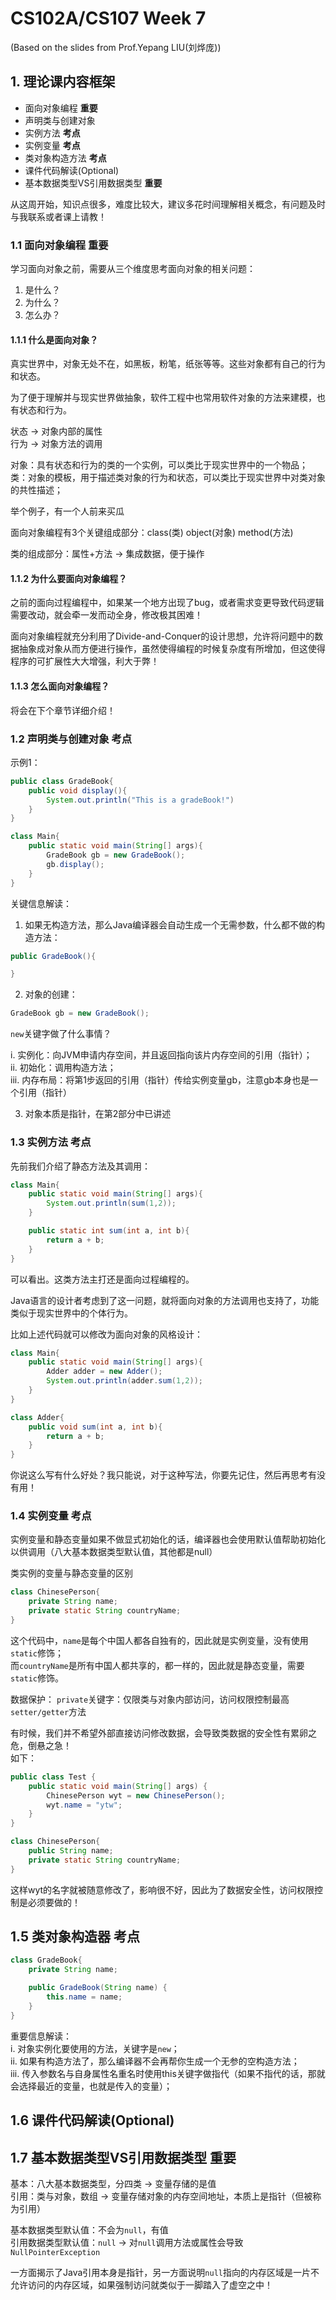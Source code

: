 # CS102A/CS107 Week 7
(Based on the slides from Prof.Yepang LIU(刘烨庞))        

## 1. 理论课内容框架
- 面向对象编程 **重要**
- 声明类与创建对象
- 实例方法 **考点**
- 实例变量 **考点**
- 类对象构造方法 **考点**
- 课件代码解读(Optional)
- 基本数据类型VS引用数据类型 **重要**

从这周开始，知识点很多，难度比较大，建议多花时间理解相关概念，有问题及时与我联系或者课上请教！         

### 1.1 面向对象编程 重要

学习面向对象之前，需要从三个维度思考面向对象的相关问题：     

1. 是什么？
2. 为什么？
3. 怎么办？

#### 1.1.1 什么是面向对象？

真实世界中，对象无处不在，如黑板，粉笔，纸张等等。这些对象都有自己的行为和状态。           

为了便于理解并与现实世界做抽象，软件工程中也常用软件对象的方法来建模，也有状态和行为。

状态 -> 对象内部的属性       
行为 -> 对象方法的调用        

对象：具有状态和行为的类的一个实例，可以类比于现实世界中的一个物品；            
类：对象的模板，用于描述类对象的行为和状态，可以类比于现实世界中对类对象的共性描述；        

举个例子，有一个人前来买瓜

面向对象编程有3个关键组成部分：class(类) object(对象) method(方法)     

类的组成部分：属性+方法 -> 集成数据，便于操作

#### 1.1.2 为什么要面向对象编程？

之前的面向过程编程中，如果某一个地方出现了bug，或者需求变更导致代码逻辑需要改动，就会牵一发而动全身，修改极其困难！

面向对象编程就充分利用了Divide-and-Conquer的设计思想，允许将问题中的数据抽象成对象从而方便进行操作，虽然使得编程的时候复杂度有所增加，但这使得程序的可扩展性大大增强，利大于弊！

#### 1.1.3 怎么面向对象编程？

将会在下个章节详细介绍！

### 1.2 声明类与创建对象 考点

示例1：
```java
public class GradeBook{
    public void display(){
        System.out.println("This is a gradeBook!")
    }
}

class Main{
    public static void main(String[] args){
        GradeBook gb = new GradeBook();
        gb.display();
    }
}
```

关键信息解读：      

1. 如果无构造方法，那么Java编译器会自动生成一个无需参数，什么都不做的构造方法：
```java
public GradeBook(){

}
```
2. 对象的创建：
```java
GradeBook gb = new GradeBook();
```
```new```关键字做了什么事情？      

i. 实例化：向JVM申请内存空间，并且返回指向该片内存空间的引用（指针）；          
ii. 初始化：调用构造方法；           
iii. 内存布局：将第1步返回的引用（指针）传给实例变量gb，注意gb本身也是一个引用（指针）


3. 对象本质是指针，在第2部分中已讲述

### 1.3 实例方法 考点

先前我们介绍了静态方法及其调用：
```java
class Main{
    public static void main(String[] args){
        System.out.println(sum(1,2));
    }

    public static int sum(int a, int b){
        return a + b;
    }
}

```

可以看出。这类方法主打还是面向过程编程的。

Java语言的设计者考虑到了这一问题，就将面向对象的方法调用也支持了，功能类似于现实世界中的个体行为。     

比如上述代码就可以修改为面向对象的风格设计：      

```java
class Main{
    public static void main(String[] args){
        Adder adder = new Adder();
        System.out.println(adder.sum(1,2));
    }
}

class Adder{
    public void sum(int a, int b){
        return a + b;
    }
}
```

你说这么写有什么好处？我只能说，对于这种写法，你要先记住，然后再思考有没有用！          

### 1.4 实例变量 考点
实例变量和静态变量如果不做显式初始化的话，编译器也会使用默认值帮助初始化以供调用（八大基本数据类型默认值，其他都是null）

类实例的变量与静态变量的区别
```java
class ChinesePerson{
    private String name;
    private static String countryName;
}
```
这个代码中，```name```是每个中国人都各自独有的，因此就是实例变量，没有使用```static```修饰；          
而```countryName```是所有中国人都共享的，都一样的，因此就是静态变量，需要```static```修饰。         

数据保护：
```private```关键字：仅限类与对象内部访问，访问权限控制最高        
```setter/getter```方法       

有时候，我们并不希望外部直接访问修改数据，会导致类数据的安全性有累卵之危，倒悬之急！      
如下：
```java
public class Test {
    public static void main(String[] args) {
        ChinesePerson wyt = new ChinesePerson();
        wyt.name = "ytw";
    }
}

class ChinesePerson{
    public String name;
    private static String countryName;
}
```

这样wyt的名字就被随意修改了，影响很不好，因此为了数据安全性，访问权限控制是必须要做的！


## 1.5 类对象构造器 考点
```java
class GradeBook{
    private String name;

    public GradeBook(String name) {
        this.name = name;
    }
}
```



重要信息解读：      
i. 对象实例化要使用的方法，关键字是```new```；        
ii. 如果有构造方法了，那么编译器不会再帮你生成一个无参的空构造方法；             
iii. 传入参数名与自身属性名重名时使用this关键字做指代（如果不指代的话，那就会选择最近的变量，也就是传入的变量）；          

## 1.6 课件代码解读(Optional)

## 1.7 基本数据类型VS引用数据类型 重要

基本：八大基本数据类型，分四类 -> 变量存储的是值        
引用：类与对象，数组 -> 变量存储对象的内存空间地址，本质上是指针（但被称为引用）          

基本数据类型默认值：不会为```null```，有值          
引用数据类型默认值：```null``` -> 对```null```调用方法或属性会导致```NullPointerException```

一方面揭示了Java引用本身是指针，另一方面说明```null```指向的内存区域是一片不允许访问的内存区域，如果强制访问就类似于一脚踏入了虚空之中！
